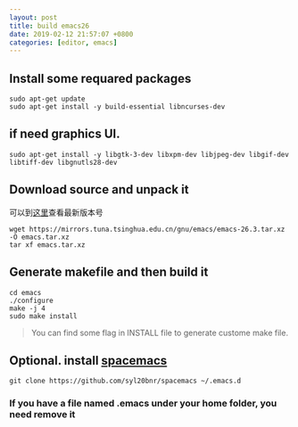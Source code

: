```yaml
---
layout: post
title: build emacs26
date: 2019-02-12 21:57:07 +0800
categories: [editor, emacs]
---
```


## Install some requared packages

```shell
sudo apt-get update
sudo apt-get install -y build-essential libncurses-dev
```

## if need graphics UI.

```shell
sudo apt-get install -y libgtk-3-dev libxpm-dev libjpeg-dev libgif-dev libtiff-dev libgnutls28-dev
```

## Download source and unpack it

可以到[这里](https://www.gnu.org/savannah-checkouts/gnu/emacs/emacs.html#Releases)查看最新版本号

```shell
wget https://mirrors.tuna.tsinghua.edu.cn/gnu/emacs/emacs-26.3.tar.xz -O emacs.tar.xz
tar xf emacs.tar.xz
```

## Generate makefile and then build it

```shell
cd emacs
./configure
make -j 4
sudo make install
```

> You can find some flag in INSTALL file to generate custome make file.

## Optional. install [spacemacs](http://spacemacs.org/)

```shell
git clone https://github.com/syl20bnr/spacemacs ~/.emacs.d
```

### If you have a file named .emacs under your home folder, you need remove it